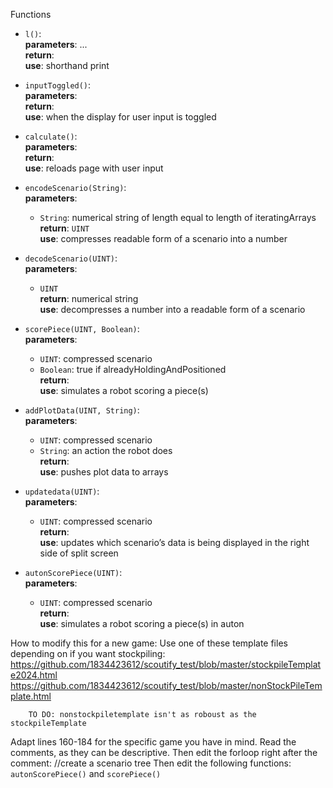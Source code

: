Functions

- `l()`:  
  **parameters**: ...  
  **return**:  
  **use**: shorthand print

- `inputToggled()`:  
  **parameters**:  
  **return**:  
  **use**: when the display for user input is toggled

- `calculate()`:  
  **parameters**:  
  **return**:  
  **use**: reloads page with user input

- `encodeScenario(String)`:  
  **parameters**:  
    - `String`: numerical string of length equal to length of iteratingArrays  
  **return**: `UINT`  
  **use**: compresses readable form of a scenario into a number

- `decodeScenario(UINT)`:  
  **parameters**:  
    - `UINT`  
  **return**: numerical string  
  **use**: decompresses a number into a readable form of a scenario

- `scorePiece(UINT, Boolean)`:  
  **parameters**:  
    - `UINT`: compressed scenario  
    - `Boolean`: true if alreadyHoldingAndPositioned  
  **return**:  
  **use**: simulates a robot scoring a piece(s)

- `addPlotData(UINT, String)`:  
  **parameters**:  
    - `UINT`: compressed scenario  
    - `String`: an action the robot does  
  **return**:  
  **use**: pushes plot data to arrays

- `updatedata(UINT)`:  
  **parameters**:  
    - `UINT`: compressed scenario  
  **return**:  
  **use**: updates which scenario’s data is being displayed in the right side of split screen

- `autonScorePiece(UINT)`:  
  **parameters**:  
    - `UINT`: compressed scenario  
  **return**:  
  **use**: simulates a robot scoring a piece(s) in auton


How to modify this for a new game:
    Use one of these template files depending on if you want stockpiling:
        https://github.com/1834423612/scoutify_test/blob/master/stockpileTemplate2024.html
        https://github.com/1834423612/scoutify_test/blob/master/nonStockPileTemplate.html
        
        TO DO: nonstockpiletemplate isn't as roboust as the stockpileTemplate

  
   Adapt lines 160-184 for the specific game you have in mind. Read the comments, as they can be descriptive.
   Then edit the forloop right after the comment:        //create a scenario tree
   Then edit the following functions: `autonScorePiece()` and `scorePiece()`
 
